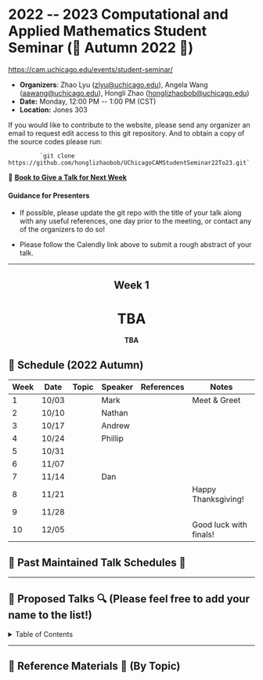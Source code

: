 # 2022 -- 2023 Computational and Applied Mathematics Student Seminar (🍂 Autumn 2022 🌰)

https://cam.uchicago.edu/events/student-seminar/

- **Organizers**: Zhao Lyu (zlyu@uchicago.edu), Angela Wang (aawang@uchicago.edu), Hongli Zhao (honglizhaobob@uchicago.edu)
- **Date:** Monday, 12:00 PM -- 1:00 PM (CST)
- **Location:** Jones 303  
  
If you would like to contribute to the website, please send any organizer  an email to request edit access to this git repository. And to obtain a copy of the source codes please run:

             `git clone https://github.com/honglizhaobob/UChicagoCAMStudentSeminar22To23.git`


📌 [**Book to Give a Talk for Next Week**](https://calendly.com/camseminar/30min)

#### Guidance for Presenters

- If possible, please update the git repo with the title of your talk along with any useful references, one day prior to the meeting, or contact any of the organizers to do so!

- Please follow the Calendly link above to submit a rough abstract of your talk.

--------------

<div align="center">
  <h2>  Week 1  </h2>
  <h1>   TBA </h1>
  <strong> TBA  </strong>
</div>


## 📅 Schedule (2022 Autumn)
<div align="center">

| Week | Date   | Topic | Speaker                  | References | Notes |
| ---- | -----  | ----  | ----                     | ----       | ----  |
| 1    | 10/03  |       | Mark                     |            |        Meet \& Greet         |
| 2    | 10/10  |       | Nathan                   |            |                              |
| 3    | 10/17  |       | Andrew           		   |            |                              |
| 4    | 10/24  |       | Phillip                  |            |                              |
| 5    | 10/31  |       |          				   |            |                              |
| 6    | 11/07  |       |      				       |            |                              |
| 7    | 11/14  |       | Dan        		       |            |                              |
| 8    | 11/21  |       |       		           |            |   Happy Thanksgiving!        |
| 9    | 11/28  |       |        		           |            |                              |
| 10   | 12/05  |       |         			       |            |   Good luck with finals!     |

  
</div>

## 📅 Past Maintained Talk Schedules 📅



---------


## 🔎 Proposed Talks 🔍 (Please feel free to add your name to the list!)

<details>
<summary>Table of Contents</summary>

###### 1. 



<br>[Back to top](#References)
</details>


----------
## 🔬 Reference Materials 🔬 (By Topic)









